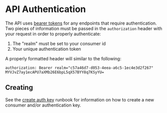 # API Authentication

The API uses [bearer tokens][bearer] for any endpoints that require
authentication. Two pieces of information must be passed in the `authorization`
header with your request in order to properly authenticate:

1. The "realm" must be set to your consumer id
2. Your unique authentication token

A properly formatted header will similar to the following:

```http request
authorization: Bearer realm="c57a46d7-d053-4eea-a6c5-1ec4e3d2f267" MYVJvZ7ay1ecAPU7aXMb26E6bpL5qX57BYY8q7KSyYU= 
```

## Creating

See the [create auth key][create] runbook for information on how to create a new
consumer and/or authentication key.

[bearer]: https://datatracker.ietf.org/doc/html/rfc6750
[create]: ../runbooks/create_auth_key.md
